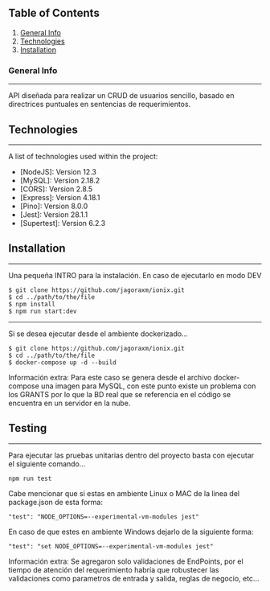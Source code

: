 ## Table of Contents
1. [General Info](#general-info)
2. [Technologies](#technologies)
3. [Installation](#installation)
### General Info
***
API diseñada para realizar un CRUD de usuarios sencillo, basado en directrices puntuales en sentencias de requerimientos.
## Technologies
***
A list of technologies used within the project:
* [NodeJS]: Version 12.3 
* [MySQL]: Version 2.18.2
* [CORS]: Version 2.8.5
* [Express]: Version 4.18.1
* [Pino]: Version 8.0.0
* [Jest]: Version 28.1.1
* [Supertest]: Version 6.2.3
## Installation
***
Una pequeña INTRO para la instalación. En caso de ejecutarlo en modo DEV
```
$ git clone https://github.com/jagoraxm/ionix.git
$ cd ../path/to/the/file
$ npm install
$ npm run start:dev
```

***
Si se desea ejecutar desde el ambiente dockerizado...
```
$ git clone https://github.com/jagoraxm/ionix.git
$ cd ../path/to/the/file
$ docker-compose up -d --build
```
Información extra: Para este caso se genera desde el archivo docker-compose una imagen para MySQL, con este punto existe un problema con los GRANTS por lo que la BD real que se referencia en el código se encuentra en un servidor en la nube.
## Testing
***
Para ejecutar las pruebas unitarias dentro del proyecto basta con ejecutar el siguiente comando...
```
npm run test
```
Cabe mencionar que si estas en ambiente Linux o MAC de la linea del package.json de esta forma: 
```
"test": "NODE_OPTIONS=--experimental-vm-modules jest"
```

En caso de que estes en ambiente Windows dejarlo de la siguiente forma:
```
"test": "set NODE_OPTIONS=--experimental-vm-modules jest"
```
Información extra: Se agregaron solo validaciones de EndPoints, por el tiempo de atención del requerimiento habría que robustecer las validaciones como parametros de entrada y salida, reglas de negocio, etc...